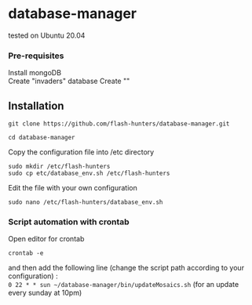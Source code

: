 # database-manager

tested on Ubuntu 20.04

### Pre-requisites
Install mongoDB  
Create "invaders" database
Create ""

## Installation

`git clone https://github.com/flash-hunters/database-manager.git`

`cd database-manager`

Copy the configuration file into /etc directory  
```shell script
sudo mkdir /etc/flash-hunters  
sudo cp etc/database_env.sh /etc/flash-hunters
```  

Edit the file with your own configuration  
```shell script
sudo nano /etc/flash-hunters/database_env.sh
```  

### Script automation with crontab

Open editor for crontab  
```shell
crontab -e
```  
and then add the following line (change the script path according to your configuration) :  
`0 22 * * sun ~/database-manager/bin/updateMosaics.sh` (for an update every sunday at 10pm) 